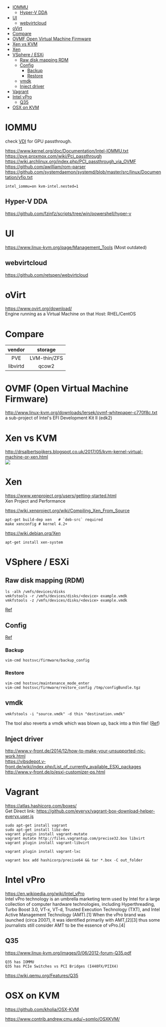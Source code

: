 <!-- TOC -->

- [IOMMU](#iommu)
    - [Hyper-V DDA](#hyper-v-dda)
- [UI](#ui)
    - [webvirtcloud](#webvirtcloud)
- [oVirt](#ovirt)
- [Compare](#compare)
- [OVMF Open Virtual Machine Firmware](#ovmf-open-virtual-machine-firmware)
- [Xen vs KVM](#xen-vs-kvm)
- [Xen](#xen)
- [VSphere / ESXi](#vsphere--esxi)
    - [Raw disk mapping RDM](#raw-disk-mapping-rdm)
    - [Config](#config)
        - [Backup](#backup)
        - [Restore](#restore)
    - [vmdk](#vmdk)
    - [Inject driver](#inject-driver)
- [Vagrant](#vagrant)
- [Intel vPro](#intel-vpro)
    - [Q35](#q35)
- [OSX on KVM](#osx-on-kvm)

<!-- /TOC -->

# IOMMU
check [VDI](VDI.md) for GPU passthrough.

https://www.kernel.org/doc/Documentation/Intel-IOMMU.txt  
https://pve.proxmox.com/wiki/Pci_passthrough  
https://wiki.archlinux.org/index.php/PCI_passthrough_via_OVMF  
https://github.com/awilliam/rom-parser  
https://github.com/systemdaemon/systemd/blob/master/src/linux/Documentation/vfio.txt

    intel_iommu=on kvm-intel.nested=1

## Hyper-V DDA
https://github.com/fzinfz/scripts/tree/win/powershell/hyper-v

# UI
https://www.linux-kvm.org/page/Management_Tools (Most outdated)

## webvirtcloud
https://github.com/retspen/webvirtcloud

# oVirt
https://www.ovirt.org/download/  
Engine running as a Virtual Machine on that Host: RHEL/CentOS

# Compare
|vendor|storage|
|:---:|:---:|
|PVE|LVM-thin/ZFS|
|libvirtd|qcow2|

# OVMF (Open Virtual Machine Firmware)
http://www.linux-kvm.org/downloads/lersek/ovmf-whitepaper-c770f8c.txt  
a sub-project of Intel's EFI Development Kit II (edk2)

# Xen vs KVM
http://drsalbertspijkers.blogspot.co.uk/2017/05/kvm-kernel-virtual-machine-or-xen.html  
![](https://4.bp.blogspot.com/-we18-TvbbgE/WSfqL65mC6I/AAAAAAAACeA/lcC-3Xn6vxcXVdQb1_BR7PklQu4doFWdQCLcB/s640/virtualization_xen_kvm.png)

# Xen
https://www.xenproject.org/users/getting-started.html  
Xen Project and Performance

https://wiki.xenproject.org/wiki/Compiling_Xen_From_Source

    apt-get build-dep xen   # `deb-src` required
    make xenconfig # kernel 4.2+

https://wiki.debian.org/Xen

    apt-get install xen-system

# VSphere / ESXi
## Raw disk mapping (RDM)
    ls -alh /vmfs/devices/disks
    vmkfstools -r /vmfs/devices/disks/<device> example.vmdk
    vmkfstools -z /vmfs/devices/disks/<device> example.vmdk

[Ref](https://kb.vmware.com/selfservice/microsites/search.do?language=en_US&cmd=displayKC&externalId=1026256)

## Config
[Ref](https://kb.vmware.com/selfservice/microsites/search.do?language=en_US&cmd=displayKC&externalId=2042141)

### Backup
`vim-cmd hostsvc/firmware/backup_config`

### Restore
    vim-cmd hostsvc/maintenance_mode_enter
    vim-cmd hostsvc/firmware/restore_config /tmp/configBundle.tgz

## vmdk
    vmkfstools -i "source.vmdk" -d thin "destination.vmdk"

The tool also reverts a vmdk which was blown up, back into a thin file! ([Ref](http://www.how2blog.de/?p=98))

## Inject driver
http://www.v-front.de/2014/12/how-to-make-your-unsupported-nic-work.html  
https://vibsdepot.v-front.de/wiki/index.php/List_of_currently_available_ESXi_packages  
http://www.v-front.de/p/esxi-customizer-ps.html

# Vagrant
https://atlas.hashicorp.com/boxes/  
Get Direct link: https://github.com/everyx/vagrant-box-download-helper-everyx.user.js

    sudo apt-get install vagrant 
    sudo apt-get install libz-dev
    vagrant plugin install vagrant-mutate
    vagrant mutate http://files.vagrantup.com/precise32.box libvirt
    vagrant plugin install vagrant-libvirt

    vagrant plugin install vagrant-lxc

    vagrant box add hashicorp/precise64 && tar *.box -C out_folder

# Intel vPro
https://en.wikipedia.org/wiki/Intel_vPro  
Intel vPro technology is an umbrella marketing term used by Intel for a large collection of computer hardware technologies, including Hyperthreading, Turbo Boost 3.0, VT-x, VT-d, Trusted Execution Technology (TXT), and Intel Active Management Technology (AMT).[1] When the vPro brand was launched (circa 2007), it was identified primarily with AMT,[2][3] thus some journalists still consider AMT to be the essence of vPro.[4]

## Q35
https://www.linux-kvm.org/images/0/06/2012-forum-Q35.pdf

    Q35 has IOMMU
    Q35 has PCIe Switches vs PCI Bridges (I440FX/PIIX4) 

https://wiki.qemu.org/Features/Q35

# OSX on KVM
https://github.com/kholia/OSX-KVM

https://www.contrib.andrew.cmu.edu/~somlo/OSXKVM/

